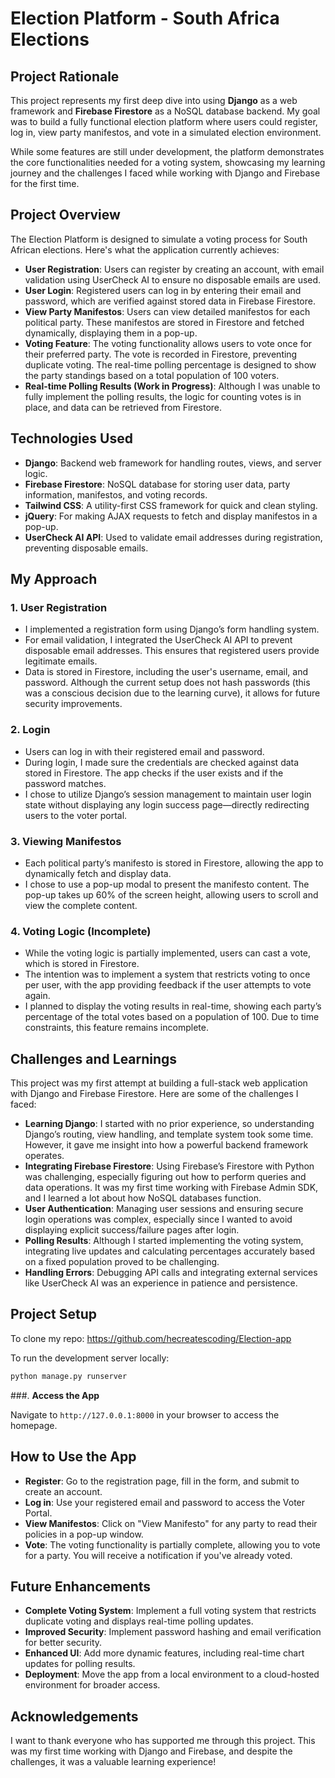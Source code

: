 # Election Platform - South Africa Elections

## Project Rationale

This project represents my first deep dive into using **Django** as a web framework and **Firebase Firestore** as a NoSQL database backend. My goal was to build a fully functional election platform where users could register, log in, view party manifestos, and vote in a simulated election environment. 

While some features are still under development, the platform demonstrates the core functionalities needed for a voting system, showcasing my learning journey and the challenges I faced while working with Django and Firebase for the first time.

## Project Overview

The Election Platform is designed to simulate a voting process for South African elections. Here's what the application currently achieves:

- **User Registration**: Users can register by creating an account, with email validation using UserCheck AI to ensure no disposable emails are used.
- **User Login**: Registered users can log in by entering their email and password, which are verified against stored data in Firebase Firestore.
- **View Party Manifestos**: Users can view detailed manifestos for each political party. These manifestos are stored in Firestore and fetched dynamically, displaying them in a pop-up.
- **Voting Feature**: The voting functionality allows users to vote once for their preferred party. The vote is recorded in Firestore, preventing duplicate voting. The real-time polling percentage is designed to show the party standings based on a total population of 100 voters.
- **Real-time Polling Results (Work in Progress)**: Although I was unable to fully implement the polling results, the logic for counting votes is in place, and data can be retrieved from Firestore.

## Technologies Used

- **Django**: Backend web framework for handling routes, views, and server logic.
- **Firebase Firestore**: NoSQL database for storing user data, party information, manifestos, and voting records.
- **Tailwind CSS**: A utility-first CSS framework for quick and clean styling.
- **jQuery**: For making AJAX requests to fetch and display manifestos in a pop-up.
- **UserCheck AI API**: Used to validate email addresses during registration, preventing disposable emails.

## My Approach

### 1. **User Registration**
   - I implemented a registration form using Django’s form handling system.
   - For email validation, I integrated the UserCheck AI API to prevent disposable email addresses. This ensures that registered users provide legitimate emails.
   - Data is stored in Firestore, including the user's username, email, and password. Although the current setup does not hash passwords (this was a conscious decision due to the learning curve), it allows for future security improvements.

### 2. **Login**
   - Users can log in with their registered email and password.
   - During login, I made sure the credentials are checked against data stored in Firestore. The app checks if the user exists and if the password matches.
   - I chose to utilize Django’s session management to maintain user login state without displaying any login success page—directly redirecting users to the voter portal.

### 3. **Viewing Manifestos**
   - Each political party’s manifesto is stored in Firestore, allowing the app to dynamically fetch and display data.
   - I chose to use a pop-up modal to present the manifesto content. The pop-up takes up 60% of the screen height, allowing users to scroll and view the complete content.

### 4. **Voting Logic (Incomplete)**
   - While the voting logic is partially implemented, users can cast a vote, which is stored in Firestore.
   - The intention was to implement a system that restricts voting to once per user, with the app providing feedback if the user attempts to vote again.
   - I planned to display the voting results in real-time, showing each party’s percentage of the total votes based on a population of 100. Due to time constraints, this feature remains incomplete.

## Challenges and Learnings

This project was my first attempt at building a full-stack web application with Django and Firebase Firestore. Here are some of the challenges I faced:

- **Learning Django**: I started with no prior experience, so understanding Django’s routing, view handling, and template system took some time. However, it gave me insight into how a powerful backend framework operates.
- **Integrating Firebase Firestore**: Using Firebase’s Firestore with Python was challenging, especially figuring out how to perform queries and data operations. It was my first time working with Firebase Admin SDK, and I learned a lot about how NoSQL databases function.
- **User Authentication**: Managing user sessions and ensuring secure login operations was complex, especially since I wanted to avoid displaying explicit success/failure pages after login.
- **Polling Results**: Although I started implementing the voting system, integrating live updates and calculating percentages accurately based on a fixed population proved to be challenging.
- **Handling Errors**: Debugging API calls and integrating external services like UserCheck AI was an experience in patience and persistence.

## Project Setup




To clone my repo: https://github.com/hecreatescoding/Election-app


To run the development server locally:

```bash
python manage.py runserver
```

###. **Access the App**

Navigate to `http://127.0.0.1:8000` in your browser to access the homepage.

## How to Use the App

- **Register**: Go to the registration page, fill in the form, and submit to create an account.
- **Log in**: Use your registered email and password to access the Voter Portal.
- **View Manifestos**: Click on "View Manifesto" for any party to read their policies in a pop-up window.
- **Vote**: The voting functionality is partially complete, allowing you to vote for a party. You will receive a notification if you've already voted.

## Future Enhancements

- **Complete Voting System**: Implement a full voting system that restricts duplicate voting and displays real-time polling updates.
- **Improved Security**: Implement password hashing and email verification for better security.
- **Enhanced UI**: Add more dynamic features, including real-time chart updates for polling results.
- **Deployment**: Move the app from a local environment to a cloud-hosted environment for broader access.



## Acknowledgements

I want to thank everyone who has supported me through this project. This was my first time working with Django and Firebase, and despite the challenges, it was a valuable learning experience!






